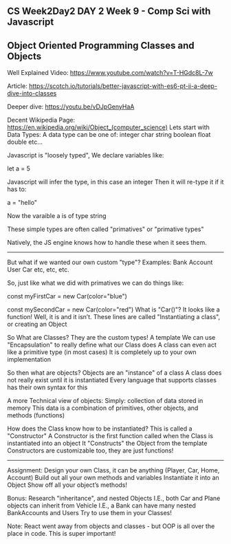 CS Week2Day2
DAY 2
Week 9 - Comp Sci with Javascript
---------------------------------------
Object Oriented Programming
Classes and Objects
---------------------------------------

Well Explained Video:
https://www.youtube.com/watch?v=T-HGdc8L-7w

Article:
https://scotch.io/tutorials/better-javascript-with-es6-pt-ii-a-deep-dive-into-classes

Deeper dive:
https://youtu.be/vDJpGenyHaA

Decent Wikipedia Page:
https://en.wikipedia.org/wiki/Object_(computer_science)
Lets start with Data Types:
A data type can be one of:
integer
char
string
boolean
float
double
etc...

Javascript is "loosely typed",
We declare variables like:

let a = 5

Javascript will infer the type, in this case an integer
Then it will re-type it if it has to:

a = "hello"

Now the varaible a is of type string

These simple types are often called "primatives" or "primative types"

Natively, the JS engine knows how to handle these when it sees them.

---------------------------------------
But what if we wanted our own custom "type"?
Examples:
Bank Account
User
Car
etc, etc, etc.

So, just like what we did with primatives we can do things like:

const myFirstCar = new Car(color="blue")

const mySecondCar = new Car(color="red")
What is "Car()"? It looks like a function!
Well, it is and it isn’t.
These lines are called "Instantiating a class", or creating an Object

So What are Classes?
They are the custom types!
A template
We can use "Encapsulation" to really define what our Class does
A class can even act like a primitive type (in most cases)
It is completely up to your own implementation

So then what are objects?
Objects are an "instance" of a class
A class does not really exist until it is instantiated
Every language that supports classes has their own syntax for this

A more Technical view of objects:
Simply: collection of data stored in memory
This data is a combination of primitives, other objects, and methods (functions)

How does the Class know how to be instantiated?
This is called a "Constructor"
A Constructor is the first function called when the Class is instantiated into an object
It "Constructs" the Object from the template
Constructors are customizable too, they are just functions!

---------------------------------------

Assignment:
Design your own Class, it can be anything (Player, Car, Home, Account)
Build out all your own methods and variables
Instantiate it into an Object
Show off all your object’s methods!

Bonus:
Research "inheritance", and nested Objects
I.E., both Car and Plane objects can inherit from Vehicle
I.E., a Bank can have many nested BankAccounts and Users
Try to use them in your Classes!


Note: React went away from objects and classes - but OOP is all over the place in code. This is super important!